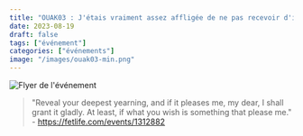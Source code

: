 ```yaml
---
title: "OUAK03 : J'étais vraiment assez affligée de ne pas recevoir d'invitation."
date: 2023-08-19
draft: false
tags: ["événement"]
categories: ["événements"]
image: "/images/ouak03-min.png"
---
```


![Flyer de l'événement](/images/ouak03-min.png)

> "Reveal your deepest yearning, and if it pleases me, my dear, I shall grant it gladly. At least, if what you wish is something that please me." - https://fetlife.com/events/1312882

